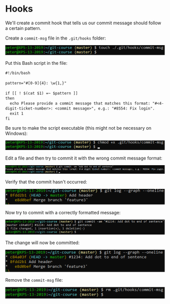 # Hooks

We'll create a commit hook that tells us our commit message should follow a certain pattern.

Create a `commit-msg` file in the `.git/hooks` folder:

![Create hook file](../../img/git-hook-1.png)
 
Put this Bash script in the file:

```
#!/bin/bash

pattern="#[0-9]{4}: \w{1,}"

if [[ ! $(cat $1) =~ $pattern ]]
then
  echo Please provide a commit message that matches this format: "#<4-digit-ticket-number>: <commit message>", e.g.: "#8554: Fix login".
  exit 1
fi
```

Be sure to make the script executable (this might not be necessary on Windows):

![Make hook file executable](../../img/git-hook-2.png)

Edit a file and then try to commit it with the wrong commit message format:

![Wrong commit message](../../img/git-hook-3.png)
 
Verify that the commit hasn't occurred:

![Git log](../../img/git-hook-4.png)
 
Now try to commit with a correctly formatted message:

![Correct commit message](../../img/git-hook-5.png)
 
The change will now be committed:

![Git log](../../img/git-hook-6.png)

Remove the `commit-msg` file:

![Git log](../../img/git-hook-7.png)
